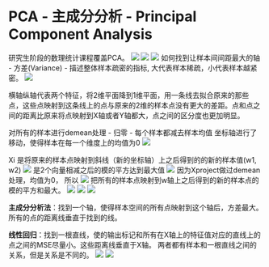 # PCA - 主成分分析 - Principal Component Analysis

研究生阶段的数理统计课程覆盖PCA。 
![](images/7-1-pca.png)
![](images/7-1-mapping.png)
![](images/7-1-demean.png)
如何找到让样本间间距最大的轴 - 方差(Variance) - 描述整体样本疏密的指标, 大代表样本稀疏，小代表样本越紧密。
![](images/7-1-variance.png)

横轴纵轴代表两个特征，将2维平面降到1维平面，用一条线去拟合原来的那些点，这些点映射到这条线上的点与原来的2维的样本点没有更大的差距。点和点之间的距离比原来将点映射到X轴或者Y轴都大，点之间的区分度也更加明显。 

对所有的样本进行demean处理 - 归零 - 每个样本都减去样本均值 
坐标轴进行了移动，使得样本在每一个维度上的均值为0
![](images/7-1-mean-0.png)

Xi 是将原来的样本点映射到斜线（新的坐标轴）上之后得到的的新的样本值(w1, w2)
![](images/7-1-pca-alg.png)
是2个向量相减之后的模的平方达到最大值
![](images/7-1-vector.png)
因为Xproject做过demean处理，均值为0， 所以
![](images/7-1-final.png)
把所有的样本点映射到w轴上之后得到的新的样本点的模的平方和最大。
![](images/7-1-project.png)
![](images/7-1-diancheng.png)
![](images/7-1-formula.png)


**主成分分析法**：找到一个轴，使得样本空间的所有点映射到这个轴后，方差最大。 所有的点的距离线垂直于找到的线。

**线性回归**：找到一根直线，使的输出标记和所有在X轴上的特征值对应的直线上的点之间的MSE尽量小。这些距离线垂直于X轴。 
两者都有样本和一根直线之间的关系，但是关系是不同的。
![](images/PCA.png)
![](images/LR.png)
